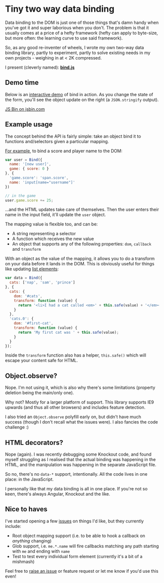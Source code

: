 # Tiny two way data binding

Data binding to the DOM is just one of those things that's damn handy when you've got it and super laborious when you don't. The problem is that it usually comes at a price of a hefty framework (hefty can apply to byte-size, but more often: the learning curve to use said framework).

So, as any good re-inventer of wheels, I wrote my own two-way data binding library, partly to experiment, partly to solve existing needs in my own projects - weighing in at < 2K compressed.

I present (cleverly named): **[bind.js](https://github.com/remy/bind)**

<!--more-->

## Demo time

Below is an [interactive demo](http://rem.jsbin.com/nepuda/edit?console,output) of bind in action. As you change the state of the form, you'll see the object update on the right (a `JSON.stringify` output).

<a class="jsbin-embed" href="http://rem.jsbin.com/nepuda/embed?console,output">JS Bin on jsbin.com</a><script src="https://static.jsbin.com/js/embed.js"></script>

## Example usage

The concept behind the API is fairly simple: take an object bind it to functions and/selectors given a particular mapping.

[For example](https://jsbin.com/remutu/edit?js,console,output), to bind a score and player name to the DOM:

```js
var user = Bind({
  name: '[new user]',
  game: { score: 0 }
}, {
  'game.score': 'span.score',
  name: 'input[name="username"]'
})

// in the game
user.game.score += 25;
```

...and the HTML updates take care of themselves. Then the user enters their name in the input field, it'll update the `user` object.

The mapping value is flexible too, and can be:

* A string representing a selector
* A function which receives the new value
* An object that supports any of the following properties: `dom`, `callback` and `transform`

With an object as the value of the mapping, it allows you to do a transform on your data before it lands in the DOM. This is obviously useful for things like updating [list elements](https://jsbin.com/nemubo/1/edit?js,output):

```js
var data = Bind({
  cats: ['nap', 'sam', 'prince']
}, {
  cats: {
    dom: '#cats',
    transform: function (value) {
      return '<li>I had a cat called <em>' + this.safe(value) + '</em></li>';
    }
  },
  'cats.0': {
    dom: '#first-cat',
    transform: function (value) {
      return 'My first cat was ' + this.safe(value);
    }
  }
});
```

Inside the `transform` function also has a helper, `this.safe()` which will escape your content safe for HTML.

## Object.observe?

Nope. I'm not using it, which is also why there's some limitations (property deletion being the main/only one).

Why not? Mostly for a larger platform of support. This library supports IE9 upwards (and thus all other browsers) and includes feature detection.

I also tried an `Object.observe` polyfill early on, but didn't have much success (though I don't recall what the issues were). I also fancies the code challenge :)

## HTML decorators?

Nope (again). I was recently debugging some Knockout code, and found myself struggling as I realised that the actual binding was happening in the HTML, and the manipulation was happening in the separate JavaScript file.

So no, there's no `data-*` support, intentionally. All the code lives in one place: in the JavaScript.

I personally like that my data binding is all in one place. If you're not so keen, there's always Angular, Knockout and the like.

## Nice to haves

I've started opening a few [issues](https://github.com/remy/bind/issues) on things I'd like, but they currently include:

- Root object mapping support (i.e. to be able to hook a callback on *anything* changing)
- Glob support, i.e. `me.*.name` will fire callbacks matching any path starting with `me` and ending with `name`
- Test to test every individual form element (currently it's a bit of a mishmash)

Feel free to [raise an issue](https://github.com/remy/bind/issues) or feature request or let me know if you'd use this even!